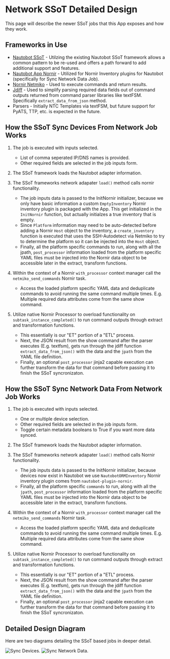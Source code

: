 # Network SSoT Detailed Design

This page will describe the newer SSoT jobs that this App exposes and how they work.

## Frameworks in Use

- [Nautobot SSoT](https://docs.nautobot.com/projects/ssot/en/latest/) - Utilzing the existing Nautobot SSoT framework allows a common pattern to be re-used and offers a path forward to add additional support and features.
- [Nautobot App Nornir](https://docs.nautobot.com/projects/plugin-nornir/en/latest/) - Utilized for Nornir Inventory plugins for Nautobot (specifically for Sync Network Data Job).
- [Nornir Netmiko](https://github.com/ktbyers/nornir_netmiko) - Used to execute commands and return results.
- [Jdiff](https://jdiff.readthedocs.io/en/latest/usage/#extract_data_from_json) - Used to simplify parsing required data fields out of command outputs returned from command parser libraries like textFSM. Specifically `extract_data_from_json` method.
- Parsers - Initially NTC Templates via textFSM, but future support for PyATS, TTP, etc. is expected in the future.

## How the SSoT **Sync Devices From Network** Job Works

1. The job is executed with inputs selected.
    - List of comma seperated IP/DNS names is provided.
    - Other required fields are selected in the job inputs form.

2. The SSoT framework loads the Nautobot adapter information.
3. The SSoT frameworks network adapater `load()` method calls nornir functionality.
    - The job inputs data is passed to the InitNornir initializer, because we only have basic information a custom `EmptyInventory` Nornir inventory plugin is packaged with the App. This get initialized in the `InitNornir` function, but actually initialzes a true inventory that is empty.
    - Since `Platform` information may need to be auto-detected before adding a Nornir `Host` object to the inventory, a `create_inventory` function is executed that uses the SSH-Autodetect via Netmiko to try to determine the platform so it can be injected into the `Host` object.
    - Finally, all the platform specific commands to run, along with all the jpath, `post_processor` information loaded from the platform specific YAML files must be injected into the Nornir data object to be accessible later in the extract, transform functions.
4. Within the context of a Nornir `with_processor` context manager call the `netmiko_send_commands` Nornir task.
    - Access the loaded platform specific YAML data and deduplicate commands to avoid running the same command multiple times. E.g. Multiple required data attributes come from the same show command.
5. Utilize native Nornir Processor to overload functionality on `subtask_instance_completed()` to run command outputs through extract and transformation functions.
    - This essentially is our "ET" portion of a "ETL" process.
    - Next, the JSON result from the show command after the parser executes (E.g. textfsm), gets run through the jdiff function `extract_data_from_json()` with the data and the `jpath` from the YAML file definition.
    - Finally, an optional `post_processor` jinja2 capable execution can further transform the data for that command before passing it to finish the SSoT syncronizaton.

## How the SSoT **Sync Network Data From Network** Job Works

1. The job is executed with inputs selected.
    - One or multiple device selection.
    - Other required fields are selected in the job inputs form.
    - Toggle certain metadata booleans to True if you want more data synced.

2. The SSoT framework loads the Nautobot adapter information.
3. The SSoT frameworks network adapater `load()` method calls Nornir functionality.
    - The job inputs data is passed to the InitNornir initializer, because devices now exist in Nautobot we use `NautobotORMInventory` Nornir inventory plugin comes from `nautobot-plugin-nornir`.
    - Finally, all the platform specific `commands` to run, along with all the `jpath`, `post_processor` information loaded from the platform specific YAML files must be injected into the Nornir data object to be accessible later in the extract, transform functions.
4. Within the context of a Nornir `with_processor` context manager call the `netmiko_send_commands` Nornir task.
    - Access the loaded platform specific YAML data and deduplicate commands to avoid running the same command multiple times. E.g. Multiple required data attributes come from the same show command.
5. Utilize native Nornir Processor to overload functionality on `subtask_instance_completed()` to run command outputs through extract and transformation functions.
    - This essentially is our "ET" portion of a "ETL" process.
    - Next, the JSON result from the show command after the parser executes (E.g. textfsm), gets run through the jdiff function `extract_data_from_json()` with the data and the `jpath` from the YAML file definition.
    - Finally, an optional `post_processor` jinja2 capable execution can further transform the data for that command before passing it to finish the SSoT syncronizaton.

## Detailed Design Diagram

Here are two diagrams detailing the SSoT based jobs in deeper detail.

![Sync Devices]().
![Sync Network Data]().

